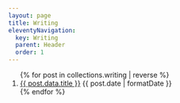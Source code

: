 ```yaml
---
layout: page
title: Writing
eleventyNavigation:
  key: Writing
  parent: Header
  order: 1
---
```


<ol class="flex gap-4 flex-col">
{% for post in collections.writing | reverse %}
  <li class="grid gap-1 grid-cols-list">
    <a href="{{ post.url}}">{{ post.data.title }}</a>
    <time dateTime="{{ post.date | toISO }}" class="whitespace-pre tabular-nums">{{ post.date | formatDate }}</time>
  </li>
{% endfor %}
</ol>
